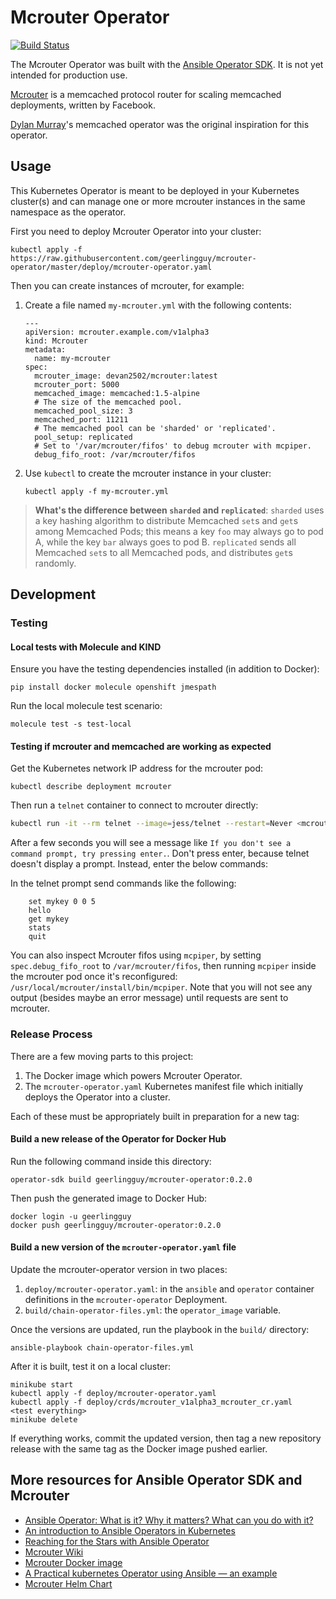 # Mcrouter Operator

[![Build Status](https://travis-ci.com/geerlingguy/mcrouter-operator.svg?branch=master)](https://travis-ci.com/geerlingguy/mcrouter-operator)

The Mcrouter Operator was built with the [Ansible Operator SDK](https://github.com/operator-framework/operator-sdk/blob/master/doc/ansible/user-guide.md). It is not yet intended for production use.

[Mcrouter](https://github.com/facebook/mcrouter) is a memcached protocol router for scaling memcached deployments, written by Facebook.

[Dylan Murray](https://github.com/dymurray)'s memcached operator was the original inspiration for this operator.

## Usage

This Kubernetes Operator is meant to be deployed in your Kubernetes cluster(s) and can manage one or more mcrouter instances in the same namespace as the operator.

First you need to deploy Mcrouter Operator into your cluster:

    kubectl apply -f https://raw.githubusercontent.com/geerlingguy/mcrouter-operator/master/deploy/mcrouter-operator.yaml

Then you can create instances of mcrouter, for example:

  1. Create a file named `my-mcrouter.yml` with the following contents:

     ```
     ---
     apiVersion: mcrouter.example.com/v1alpha3
     kind: Mcrouter
     metadata:
       name: my-mcrouter
     spec:
       mcrouter_image: devan2502/mcrouter:latest
       mcrouter_port: 5000
       memcached_image: memcached:1.5-alpine
       # The size of the memcached pool.
       memcached_pool_size: 3
       memcached_port: 11211
       # The memcached pool can be 'sharded' or 'replicated'.
       pool_setup: replicated
       # Set to '/var/mcrouter/fifos' to debug mcrouter with mcpiper.
       debug_fifo_root: /var/mcrouter/fifos
     ```

  2. Use `kubectl` to create the mcrouter instance in your cluster:

     ```
     kubectl apply -f my-mcrouter.yml
     ```

> **What's the difference between `sharded` and `replicated`**: `sharded` uses a key hashing algorithm to distribute Memcached `set`s and `get`s among Memcached Pods; this means a key `foo` may always go to pod A, while the key `bar` always goes to pod B. `replicated` sends all Memcached `set`s to all Memcached pods, and distributes `get`s randomly.

## Development

### Testing

#### Local tests with Molecule and KIND

Ensure you have the testing dependencies installed (in addition to Docker):

    pip install docker molecule openshift jmespath

Run the local molecule test scenario:

    molecule test -s test-local

#### Testing if mcrouter and memcached are working as expected

Get the Kubernetes network IP address for the mcrouter pod:

    kubectl describe deployment mcrouter

Then run a `telnet` container to connect to mcrouter directly:

```sh
kubectl run -it --rm telnet --image=jess/telnet --restart=Never <mcrouter_pod_ip> 5000
```

After a few seconds you will see a message like `If you don't see a command prompt, try pressing enter.`. Don't press enter, because telnet doesn't display a prompt. Instead, enter the below commands:

In the telnet prompt send commands like the following:

```
    set mykey 0 0 5
    hello
    get mykey
    stats
    quit
```

You can also inspect Mcrouter fifos using `mcpiper`, by setting `spec.debug_fifo_root` to `/var/mcrouter/fifos`, then running `mcpiper` inside the mcrouter pod once it's reconfigured: `/usr/local/mcrouter/install/bin/mcpiper`. Note that you will not see any output (besides maybe an error message) until requests are sent to mcrouter.

### Release Process

There are a few moving parts to this project:

  1. The Docker image which powers Mcrouter Operator.
  2. The `mcrouter-operator.yaml` Kubernetes manifest file which initially deploys the Operator into a cluster.

Each of these must be appropriately built in preparation for a new tag:

#### Build a new release of the Operator for Docker Hub

Run the following command inside this directory:

    operator-sdk build geerlingguy/mcrouter-operator:0.2.0

Then push the generated image to Docker Hub:

    docker login -u geerlingguy
    docker push geerlingguy/mcrouter-operator:0.2.0

#### Build a new version of the `mcrouter-operator.yaml` file

Update the mcrouter-operator version in two places:

  1. `deploy/mcrouter-operator.yaml`: in the `ansible` and `operator` container definitions in the `mcrouter-operator` Deployment.
  2. `build/chain-operator-files.yml`: the `operator_image` variable.

Once the versions are updated, run the playbook in the `build/` directory:

    ansible-playbook chain-operator-files.yml

After it is built, test it on a local cluster:

    minikube start
    kubectl apply -f deploy/mcrouter-operator.yaml
    kubectl apply -f deploy/crds/mcrouter_v1alpha3_mcrouter_cr.yaml
    <test everything>
    minikube delete

If everything works, commit the updated version, then tag a new repository release with the same tag as the Docker image pushed earlier.

## More resources for Ansible Operator SDK and Mcrouter

  - [Ansible Operator: What is it? Why it matters? What can you do with it?](https://www.ansible.com/blog/ansible-operator)
  - [An introduction to Ansible Operators in Kubernetes](https://opensource.com/article/18/10/ansible-operators-kubernetes)
  - [Reaching for the Stars with Ansible Operator](https://blog.openshift.com/reaching-for-the-stars-with-ansible-operator/)
  - [Mcrouter Wiki](https://github.com/facebook/mcrouter/wiki)
  - [Mcrouter Docker image](https://github.com/Dev25/mcrouter-docker/)
  - [A Practical kubernetes Operator using Ansible — an example](https://itnext.io/a-practical-kubernetes-operator-using-ansible-an-example-d3a9d3674d5b)
  - [Mcrouter Helm Chart](https://github.com/helm/charts/tree/master/stable/mcrouter)

